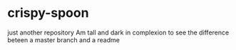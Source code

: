# crispy-spoon
just another repository
Am tall and dark in complexion
to see the difference beteen a master branch and a readme
